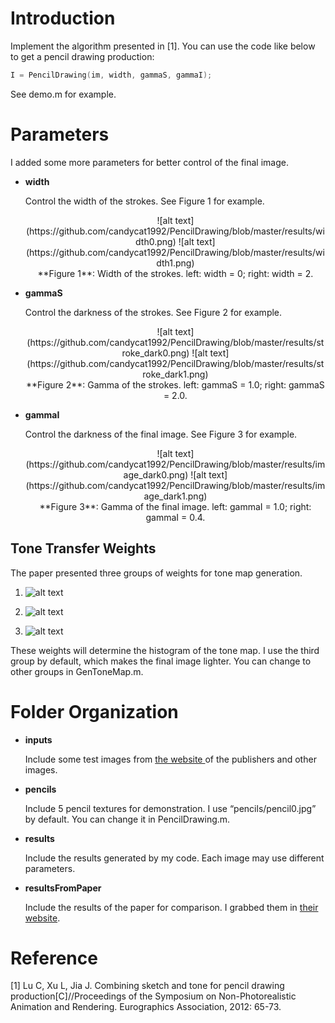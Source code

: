 
# Introduction

Implement the algorithm presented in [1]. You can use the code like below to get a pencil drawing production:

```C++
I = PencilDrawing(im, width, gammaS, gammaI);
```

See demo.m for example.

# Parameters

I added some more parameters for better control of the final image.

* **width**

	Control the width of the strokes. See Figure 1 for example.

	<center>![alt text](https://github.com/candycat1992/PencilDrawing/blob/master/results/width0.png) ![alt text](https://github.com/candycat1992/PencilDrawing/blob/master/results/width1.png)</center>

	<center>**Figure 1**: Width of the strokes. left: width = 0; right: width = 2.</center>

* **gammaS**

	Control the darkness of the strokes. See Figure 2 for example.

	<center>![alt text](https://github.com/candycat1992/PencilDrawing/blob/master/results/stroke_dark0.png) ![alt text](https://github.com/candycat1992/PencilDrawing/blob/master/results/stroke_dark1.png)</center>

	<center>**Figure 2**: Gamma of the strokes. left: gammaS = 1.0; right: gammaS = 2.0.</center>

* **gammaI**

	Control the darkness of the final image. See Figure 3 for example.

	<center>![alt text](https://github.com/candycat1992/PencilDrawing/blob/master/results/image_dark0.png) ![alt text](https://github.com/candycat1992/PencilDrawing/blob/master/results/image_dark1.png)</center>

	<center>**Figure 3**: Gamma of the final image. left: gammaI = 1.0; right: gammaI = 0.4.</center>

## Tone Transfer Weights

The paper presented three groups of weights for tone map generation.

1. ![alt text](https://github.com/candycat1992/PencilDrawing/blob/master/project_images/Tex2Img_1448535264.jpg)

2. ![alt text](https://github.com/candycat1992/PencilDrawing/blob/master/project_images/Tex2Img_1448535306.jpg)

3. ![alt text](https://github.com/candycat1992/PencilDrawing/blob/master/project_images/Tex2Img_1448535007.jpg)

These weights will determine the histogram of the tone map. I use the third group by default, which makes the final image lighter. You can change to other groups in GenToneMap.m.

# Folder Organization

* **inputs**

	Include some test images from <a href="http://www.cse.cuhk.edu.hk/leojia/projects/pencilsketch/pencil_drawing.htm" target="_blank">the website </a> of the publishers and other images.

* **pencils**
	
	Include 5 pencil textures for demonstration. I use “pencils/pencil0.jpg” by default. You can change it in PencilDrawing.m.

* **results**

	Include the results generated by my code. Each image may use different parameters.

* **resultsFromPaper**

	Include the results of the paper for comparison. I grabbed them in <a href="http://www.cse.cuhk.edu.hk/leojia/projects/pencilsketch/pencil_drawing.htm" target="_blank">their website</a>.

# Reference

[1] Lu C, Xu L, Jia J. Combining sketch and tone for pencil drawing production[C]//Proceedings of the Symposium on Non-Photorealistic Animation and Rendering. Eurographics Association, 2012: 65-73.
